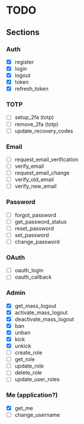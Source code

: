 # TODO

## Sections

### Auth
- [X] register
- [X] login
- [X] logout
- [X] token
- [X] refresh_token

### TOTP
- [ ] setup_2fa (totp)
- [ ] remove_2fa (totp)
- [ ] update_recovery_codes

### Email
- [ ] request_email_verification
- [ ] verify_email
- [ ] request_email_change
- [ ] verify_old_email
- [ ] verify_new_email

### Password
- [ ] forgot_password
- [ ] get_password_status
- [ ] reset_password
- [ ] set_password
- [ ] change_password

### OAuth
- [ ] oauth_login
- [ ] oauth_callback

### Admin
- [X] get_mass_logout
- [X] activate_mass_logout
- [X] deactivate_mass_logout
- [X] ban
- [X] unban
- [X] kick
- [X] unkick
- [ ] create_role
- [ ] get_role
- [ ] update_role
- [ ] delete_role
- [ ] update_user_roles

### Me (application?)
- [X] get_me
- [ ] change_username
